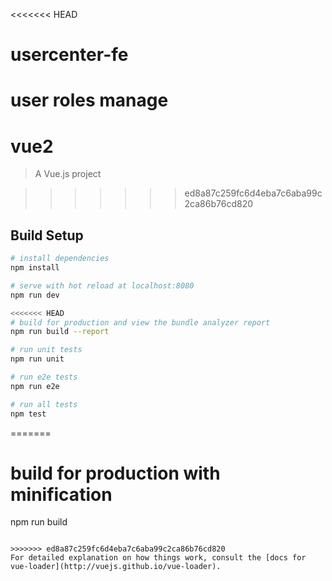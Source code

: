 <<<<<<< HEAD
# usercenter-fe

user roles manage
=======
# vue2

> A Vue.js project

>>>>>>> ed8a87c259fc6d4eba7c6aba99c2ca86b76cd820
## Build Setup

``` bash
# install dependencies
npm install

# serve with hot reload at localhost:8080
npm run dev

<<<<<<< HEAD
# build for production and view the bundle analyzer report
npm run build --report

# run unit tests
npm run unit

# run e2e tests
npm run e2e

# run all tests
npm test
```
=======
# build for production with minification
npm run build
```

>>>>>>> ed8a87c259fc6d4eba7c6aba99c2ca86b76cd820
For detailed explanation on how things work, consult the [docs for vue-loader](http://vuejs.github.io/vue-loader).
